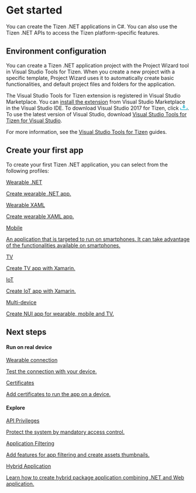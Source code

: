 # Get started

You can create the Tizen .NET applications in C#. You can also use the Tizen .NET APIs to access the Tizen platform-specific features.

## Environment configuration

You can create a Tizen .NET application project with the Project Wizard tool in Visual Studio Tools for Tizen. When you create a new project with a specific template, Project Wizard uses it to automatically create basic functionalities, and default project files and folders for the application.

The Visual Studio Tools for Tizen extension is registered in Visual Studio Marketplace. You can [install the extension](../../vstools/install.md) from Visual Studio Marketplace in the Visual Studio IDE. To download Visual Studio 2017 for Tizen, click [![Download](media/ic_docs_download.png)](https://marketplace.visualstudio.com/items?itemName=tizen.VisualStudioToolsforTizen). To use the latest version of Visual Studio, download [Visual Studio Tools for Tizen for Visual Studio](https://marketplace.visualstudio.com/items?itemName=tizen.VSToolsforTizen).

For more information, see the [Visual Studio Tools for Tizen](../../vstools) guides.

## Create your first app

To create your first Tizen .NET application, you can select from the following profiles:

<div class="row cards-container-infra">
    <div class="col col-6">
        <a href="/application/dotnet/get-started/wearable/first-app" class="card card-infra card-neutral h-100">
            <div class="card-body">
                <p class="h3 card-title">Wearable .NET</p>
                <p class="card-text">Create wearable .NET app.</p>
            </div>
        </a>
    </div>
    <div class="col col-6">
        <a href="/application/dotnet/get-started/wearable/first-xaml-app" class="card card-infra card-neutral h-100">
            <div class="card-body">
                <p class="h3 card-title">Wearable XAML</p>
                <p class="card-text">Create wearable XAML app.</p>
            </div>
        </a>
    </div>
    <div class="col col-6">
        <a href="/application/dotnet/get-started/mobile/first-app" class="card card-infra card-neutral h-100">
            <div class="card-body">
                <p class="h3 card-title">Mobile</p>
                <p class="card-text">An application that is targeted to run on smartphones. It can take advantage of the functionalities available on smartphones.</p>
            </div>
        </a>
    </div>
    <div class="col col-6">
        <a href="/application/dotnet/get-started/tv/first-app" class="card card-infra card-neutral h-100">
            <div class="card-body">
                <p class="h3 card-title">TV</p>
                <p class="card-text">Create TV app with Xamarin.</p>
            </div>
        </a>
    </div>
    <div class="col col-6">
        <a href="/application/dotnet/get-started/iot/first-app" class="card card-infra card-neutral h-100">
            <div class="card-body">
                <p class="h3 card-title">IoT</p>
                <p class="card-text">Create IoT app with Xamarin.</p>
            </div>
        </a>
    </div>
    <div class="col col-6">
        <a href="/application/dotnet/get-started/nui/first-app" class="card card-infra card-neutral h-100">
            <div class="card-body">
                <p class="h3 card-title">Multi-device</p>
                <p class="card-text">Create NUI app for wearable, mobile and TV.</p>
            </div>
        </a>
    </div>
</div>

## Next steps

#### Run on real device

<div class="row cards-container-infra">
    <div class="col col-6">
        <a href="/application/dotnet/get-started/wearable-connection" class="card card-infra card-neutral h-100">
            <div class="card-body">
                <p class="h3 card-title">Wearable connection</p>
                <p class="card-text">Test the connection with your device.</p>
            </div>
        </a>
    </div>
    <div class="col col-6">
        <a href="/application/dotnet/get-started/certificates/" class="card card-infra card-neutral h-100">
            <div class="card-body">
                <p class="h3 card-title">Certificates</p>
                <p class="card-text">Add certificates to run the app on a device.</p>
            </div>
        </a>
    </div>
</div>

#### Explore

<div class="row cards-container-infra">
    <div class="col col-6">
        <a href="/application/dotnet/get-started/api-privileges/" class="card card-infra card-neutral h-100">
            <div class="card-body">
                <p class="h3 card-title">API Privileges</p>
                <p class="card-text">Protect the system by mandatory access control.</p>
            </div>
        </a>
    </div>
    <div class="col col-6">
        <a href="/application/dotnet/get-started/application-filtering/" class="card card-infra card-neutral h-100">
            <div class="card-body">
                <p class="h3 card-title">Application Filtering</p>
                <p class="card-text">Add features for app filtering and create assets thumbnails.</p>
            </div>
        </a>
    </div>
    <div class="col col-6">
        <a href="/application/dotnet/get-started/hybrid-application/" class="card card-infra card-neutral h-100">
            <div class="card-body">
                <p class="h3 card-title">Hybrid Application</p>
                <p class="card-text">Learn how to create hybrid package application combining .NET and Web application.</p>
            </div>
        </a>
    </div>
</div>
